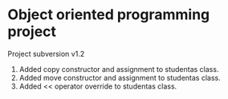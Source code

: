 # Object oriented programming project
Project subversion v1.2
1. Added copy constructor and assignment to studentas class.
2. Added move constructor and assignment to studentas class.
3. Added << operator override to studentas class.
